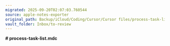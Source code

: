 ```yaml
---
migrated: 2025-09-20T02:07:03.760544
source: apple-notes-exporter
original_path: Backup/iCloud/Coding/Cursor/Cursor files/process-task-list-mdc/process-task-list-mdc.md
vault_folder: Inbox/to-review
---
```

**# process-task-list.mdc**
